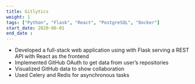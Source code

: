 ```yaml
---
title: Gitlytics
weight: 1
tags: ["Python", "Flask", "React", "PostgreSQL", "Docker"]
start_date: 2020-06-01
end_date : 
---
```

- Developed a full-stack web application using with Flask serving a REST API with React as the frontend
- Implemented GitHub OAuth to get data from user’s repositories
- Visualized GitHub data to show collaboration
- Used Celery and Redis for asynchronous tasks